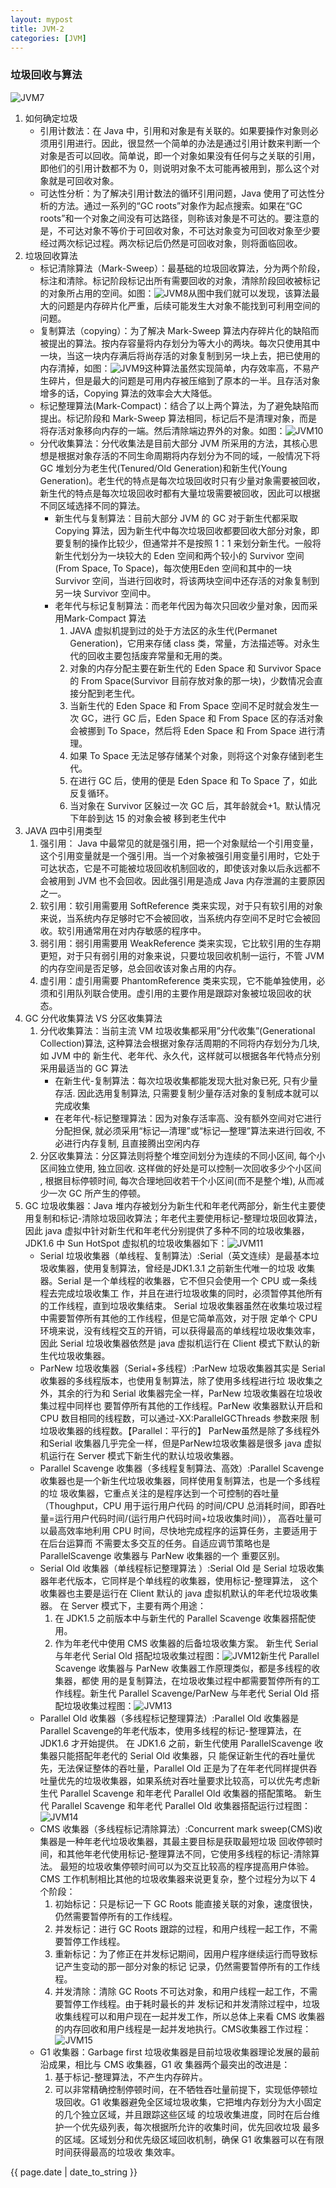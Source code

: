 ```yaml
---
layout: mypost
title: JVM-2
categories: [JVM]
---
```


### 垃圾回收与算法
![JVM7]({{site.context}}/static/img/jvm/JVM7.png)

1. 如何确定垃圾
    - 引用计数法：在 Java 中，引用和对象是有关联的。如果要操作对象则必须用引用进行。因此，很显然一个简单的办法是通过引用计数来判断一个对象是否可以回收。简单说，即一个对象如果没有任何与之关联的引用，即他们的引用计数都不为 0，则说明对象不太可能再被用到，那么这个对象就是可回收对象。
    - 可达性分析：为了解决引用计数法的循环引用问题，Java 使用了可达性分析的方法。通过一系列的“GC roots”对象作为起点搜索。如果在“GC roots”和一个对象之间没有可达路径，则称该对象是不可达的。要注意的是，不可达对象不等价于可回收对象，不可达对象变为可回收对象至少要经过两次标记过程。两次标记后仍然是可回收对象，则将面临回收。 
2. 垃圾回收算法
    - 标记清除算法（Mark-Sweep）：最基础的垃圾回收算法，分为两个阶段，标注和清除。标记阶段标记出所有需要回收的对象，清除阶段回收被标记的对象所占用的空间。如图：![JVM8]({{site.context}}/static/img/jvm/JVM8.png)从图中我们就可以发现，该算法最大的问题是内存碎片化严重，后续可能发生大对象不能找到可利用空间的问题。
    - 复制算法（copying）：为了解决 Mark-Sweep 算法内存碎片化的缺陷而被提出的算法。按内存容量将内存划分为等大小的两块。每次只使用其中一块，当这一块内存满后将尚存活的对象复制到另一块上去，把已使用的内存清掉，如图：![JVM9]({{site.context}}/static/img/jvm/JVM9.png)这种算法虽然实现简单，内存效率高，不易产生碎片，但是最大的问题是可用内存被压缩到了原本的一半。且存活对象增多的话，Copying 算法的效率会大大降低。
    - 标记整理算法(Mark-Compact)：结合了以上两个算法，为了避免缺陷而提出。标记阶段和 Mark-Sweep 算法相同，标记后不是清理对象，而是将存活对象移向内存的一端。然后清除端边界外的对象。如图：![JVM10]({{site.context}}/static/img/jvm/JVM10.png)
    - 分代收集算法：分代收集法是目前大部分 JVM 所采用的方法，其核心思想是根据对象存活的不同生命周期将内存划分为不同的域，一般情况下将 GC 堆划分为老生代(Tenured/Old Generation)和新生代(Young Generation)。老生代的特点是每次垃圾回收时只有少量对象需要被回收，新生代的特点是每次垃圾回收时都有大量垃圾需要被回收，因此可以根据不同区域选择不同的算法。
        - 新生代与复制算法：目前大部分 JVM 的 GC 对于新生代都采取 Copying 算法，因为新生代中每次垃圾回收都要回收大部分对象，即要复制的操作比较少，但通常并不是按照 1：1 来划分新生代。一般将新生代划分为一块较大的 Eden 空间和两个较小的 Survivor 空间(From Space, To Space)，每次使用Eden 空间和其中的一块 Survivor 空间，当进行回收时，将该两块空间中还存活的对象复制到另一块 Survivor 空间中。
        - 老年代与标记复制算法：而老年代因为每次只回收少量对象，因而采用Mark-Compact 算法
            1. JAVA 虚拟机提到过的处于方法区的永生代(Permanet Generation)，它用来存储 class 类，常量，方法描述等。对永生代的回收主要包括废弃常量和无用的类。
            2. 对象的内存分配主要在新生代的 Eden Space 和 Survivor Space 的 From Space(Survivor 目前存放对象的那一块)，少数情况会直接分配到老生代。
            3. 当新生代的 Eden Space 和 From Space 空间不足时就会发生一次 GC，进行 GC 后，Eden Space 和 From Space 区的存活对象会被挪到 To Space，然后将 Eden Space 和 From Space 进行清理。
            4. 如果 To Space 无法足够存储某个对象，则将这个对象存储到老生代。
            5. 在进行 GC 后，使用的便是 Eden Space 和 To Space 了，如此反复循环。
            6. 当对象在 Survivor 区躲过一次 GC 后，其年龄就会+1。默认情况下年龄到达 15 的对象会被
            移到老生代中
3. JAVA 四中引用类型
    1. 强引用： Java 中最常见的就是强引用，把一个对象赋给一个引用变量，这个引用变量就是一个强引用。当一个对象被强引用变量引用时，它处于可达状态，它是不可能被垃圾回收机制回收的，即使该对象以后永远都不会被用到 JVM 也不会回收。因此强引用是造成 Java 内存泄漏的主要原因之一。
    2. 软引用：软引用需要用 SoftReference 类来实现，对于只有软引用的对象来说，当系统内存足够时它不会被回收，当系统内存空间不足时它会被回收。软引用通常用在对内存敏感的程序中。
    3. 弱引用：弱引用需要用 WeakReference 类来实现，它比软引用的生存期更短，对于只有弱引用的对象来说，只要垃圾回收机制一运行，不管 JVM 的内存空间是否足够，总会回收该对象占用的内存。
    4. 虚引用：虚引用需要 PhantomReference 类来实现，它不能单独使用，必须和引用队列联合使用。虚引用的主要作用是跟踪对象被垃圾回收的状态。
4. GC 分代收集算法 VS 分区收集算法
    1. 分代收集算法：当前主流 VM 垃圾收集都采用”分代收集”(Generational Collection)算法, 这种算法会根据对象存活周期的不同将内存划分为几块, 如 JVM 中的 新生代、老年代、永久代，这样就可以根据各年代特点分别采用最适当的 GC 算法
        - 在新生代-复制算法：每次垃圾收集都能发现大批对象已死, 只有少量存活. 因此选用复制算法, 只需要复制少量存活对象的复制成本就可以完成收集
        - 在老年代-标记整理算法：因为对象存活率高、没有额外空间对它进行分配担保, 就必须采用“标记—清理”或“标记—整理”算法来进行回收, 不必进行内存复制, 且直接腾出空闲内存
    2. 分区收集算法：分区算法则将整个堆空间划分为连续的不同小区间, 每个小区间独立使用, 独立回收. 这样做的好处是可以控制一次回收多少个小区间 , 根据目标停顿时间, 每次合理地回收若干个小区间(而不是整个堆), 从而减少一次 GC 所产生的停顿。
5. GC 垃圾收集器：Java 堆内存被划分为新生代和年老代两部分，新生代主要使用复制和标记-清除垃圾回收算法；年老代主要使用标记-整理垃圾回收算法，因此 java 虚拟中针对新生代和年老代分别提供了多种不同的垃圾收集器，JDK1.6 中 Sun HotSpot 虚拟机的垃圾收集器如下：![JVM11]({{site.context}}/static/img/jvm/JVM11.png)
    - Serial 垃圾收集器（单线程、复制算法）:Serial（英文连续）是最基本垃圾收集器，使用复制算法，曾经是JDK1.3.1 之前新生代唯一的垃圾
收集器。Serial 是一个单线程的收集器，它不但只会使用一个 CPU 或一条线程去完成垃圾收集工
作，并且在进行垃圾收集的同时，必须暂停其他所有的工作线程，直到垃圾收集结束。
Serial 垃圾收集器虽然在收集垃圾过程中需要暂停所有其他的工作线程，但是它简单高效，对于限
定单个 CPU 环境来说，没有线程交互的开销，可以获得最高的单线程垃圾收集效率，因此 Serial
垃圾收集器依然是 java 虚拟机运行在 Client 模式下默认的新生代垃圾收集器。
    - ParNew 垃圾收集器（Serial+多线程）:ParNew 垃圾收集器其实是 Serial 收集器的多线程版本，也使用复制算法，除了使用多线程进行垃
圾收集之外，其余的行为和 Serial 收集器完全一样，ParNew 垃圾收集器在垃圾收集过程中同样也
要暂停所有其他的工作线程。ParNew 收集器默认开启和 CPU 数目相同的线程数，可以通过-XX:ParallelGCThreads 参数来限
制垃圾收集器的线程数。【Parallel：平行的】
ParNew虽然是除了多线程外和Serial 收集器几乎完全一样，但是ParNew垃圾收集器是很多 java
虚拟机运行在 Server 模式下新生代的默认垃圾收集器。
    - Parallel Scavenge 收集器（多线程复制算法、高效）:Parallel Scavenge 收集器也是一个新生代垃圾收集器，同样使用复制算法，也是一个多线程的垃
圾收集器，它重点关注的是程序达到一个可控制的吞吐量（Thoughput，CPU 用于运行用户代码
的时间/CPU 总消耗时间，即吞吐量=运行用户代码时间/(运行用户代码时间+垃圾收集时间)），
高吞吐量可以最高效率地利用 CPU 时间，尽快地完成程序的运算任务，主要适用于在后台运算而
不需要太多交互的任务。自适应调节策略也是 ParallelScavenge 收集器与 ParNew 收集器的一个
重要区别。
    - Serial Old 收集器（单线程标记整理算法 ）:Serial Old 是 Serial 垃圾收集器年老代版本，它同样是个单线程的收集器，使用标记-整理算法，
这个收集器也主要是运行在 Client 默认的 java 虚拟机默认的年老代垃圾收集器。
        在 Server 模式下，主要有两个用途：
        1. 在 JDK1.5 之前版本中与新生代的 Parallel Scavenge 收集器搭配使用。
        2. 作为年老代中使用 CMS 收集器的后备垃圾收集方案。
        新生代 Serial 与年老代 Serial Old 搭配垃圾收集过程图：![JVM12]({{site.context}}/static/img/jvm/JVM12.png)新生代 Parallel Scavenge 收集器与 ParNew 收集器工作原理类似，都是多线程的收集器，都使
用的是复制算法，在垃圾收集过程中都需要暂停所有的工作线程。新生代 Parallel 
Scavenge/ParNew 与年老代 Serial Old 搭配垃圾收集过程图：![JVM13]({{site.context}}/static/img/jvm/JVM13.png)
    - Parallel Old 收集器（多线程标记整理算法）:Parallel Old 收集器是Parallel Scavenge的年老代版本，使用多线程的标记-整理算法，在 JDK1.6
才开始提供。
在 JDK1.6 之前，新生代使用 ParallelScavenge 收集器只能搭配年老代的 Serial Old 收集器，只
能保证新生代的吞吐量优先，无法保证整体的吞吐量，Parallel Old 正是为了在年老代同样提供吞
吐量优先的垃圾收集器，如果系统对吞吐量要求比较高，可以优先考虑新生代 Parallel Scavenge
和年老代 Parallel Old 收集器的搭配策略。
新生代 Parallel Scavenge 和年老代 Parallel Old 收集器搭配运行过程图：![JVM14]({{site.context}}/static/img/jvm/JVM14.png)
    - CMS 收集器（多线程标记清除算法）:Concurrent mark sweep(CMS)收集器是一种年老代垃圾收集器，其最主要目标是获取最短垃圾
回收停顿时间，和其他年老代使用标记-整理算法不同，它使用多线程的标记-清除算法。
最短的垃圾收集停顿时间可以为交互比较高的程序提高用户体验。
CMS 工作机制相比其他的垃圾收集器来说更复杂，整个过程分为以下 4 个阶段：
        1. 初始标记：只是标记一下 GC Roots 能直接关联的对象，速度很快，仍然需要暂停所有的工作线程。
        2. 并发标记：进行 GC Roots 跟踪的过程，和用户线程一起工作，不需要暂停工作线程。
        3. 重新标记：为了修正在并发标记期间，因用户程序继续运行而导致标记产生变动的那一部分对象的标记
记录，仍然需要暂停所有的工作线程。
        4. 并发清除：清除 GC Roots 不可达对象，和用户线程一起工作，不需要暂停工作线程。由于耗时最长的并
发标记和并发清除过程中，垃圾收集线程可以和用户现在一起并发工作，所以总体上来看
CMS 收集器的内存回收和用户线程是一起并发地执行。CMS收集器工作过程：![JVM15]({{site.context}}/static/img/jvm/JVM15.png)
    - G1 收集器：Garbage first 垃圾收集器是目前垃圾收集器理论发展的最前沿成果，相比与 CMS 收集器，G1 收
集器两个最突出的改进是：
        1. 基于标记-整理算法，不产生内存碎片。
        2. 可以非常精确控制停顿时间，在不牺牲吞吐量前提下，实现低停顿垃圾回收。G1 收集器避免全区域垃圾收集，它把堆内存划分为大小固定的几个独立区域，并且跟踪这些区域
        的垃圾收集进度，同时在后台维护一个优先级列表，每次根据所允许的收集时间，优先回收垃圾
        最多的区域。区域划分和优先级区域回收机制，确保 G1 收集器可以在有限时间获得最高的垃圾收
        集效率。




{{ page.date | date_to_string }}

